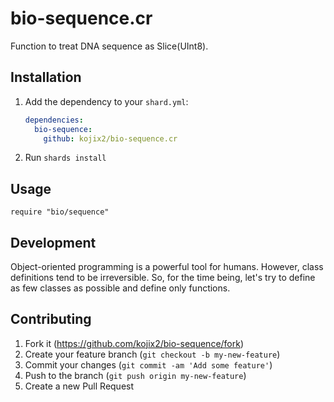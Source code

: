 # bio-sequence.cr

Function to treat DNA sequence as Slice(UInt8).

## Installation

1. Add the dependency to your `shard.yml`:

   ```yaml
   dependencies:
     bio-sequence:
       github: kojix2/bio-sequence.cr
   ```

2. Run `shards install`

## Usage

```crystal
require "bio/sequence"
```

## Development

Object-oriented programming is a powerful tool for humans. However, class definitions tend to be irreversible. So, for the time being, let's try to define as few classes as possible and define only functions.

## Contributing

1. Fork it (<https://github.com/kojix2/bio-sequence/fork>)
2. Create your feature branch (`git checkout -b my-new-feature`)
3. Commit your changes (`git commit -am 'Add some feature'`)
4. Push to the branch (`git push origin my-new-feature`)
5. Create a new Pull Request

